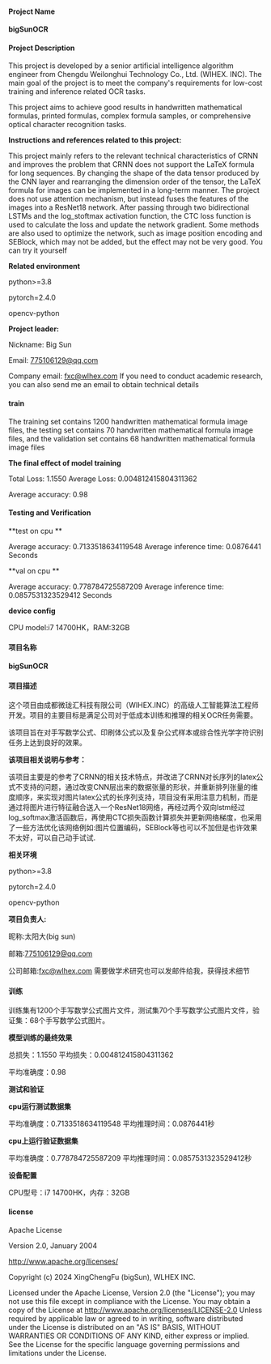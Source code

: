 #### Project Name

**bigSunOCR**

#### Project Description

This project is developed by a senior artificial intelligence algorithm engineer from Chengdu Weilonghui Technology Co., Ltd. (WIHEX. INC). The main goal of the project is to meet the company's requirements for low-cost training and inference related OCR tasks.

This project aims to achieve good results in handwritten mathematical formulas, printed formulas, complex formula samples, or comprehensive optical character recognition tasks.

**Instructions and references related to this project:**

This project mainly refers to the relevant technical characteristics of CRNN and improves the problem that CRNN does not support the LaTeX formula for long sequences. By changing the shape of the data tensor produced by the CNN layer and rearranging the dimension order of the tensor, the LaTeX formula for images can be implemented in a long-term manner. The project does not use attention mechanism, but instead fuses the features of the images into a ResNet18 network. After passing through two bidirectional LSTMs and the log_stoftmax activation function, the CTC loss function is used to calculate the loss and update the network gradient. Some methods are also used to optimize the network, such as image position encoding and SEBlock, which may not be added, but the effect may not be very good. You can try it yourself

**Related environment**

python>=3.8 

pytorch=2.4.0

opencv-python



**Project leader:**

Nickname: Big Sun

Email: 775106129@qq.com

Company email: fxc@wlhex.com
If you need to conduct academic research, you can also send me an email to obtain technical details

#### **train**

The training set contains 1200 handwritten mathematical formula image files, the testing set contains 70 handwritten mathematical formula image files, and the validation set contains 68 handwritten mathematical formula image files

**The final effect of model training**

Total Loss: 1.1550
Average Loss: 0.004812415804311362

Average accuracy: 0.98

#### **Testing and Verification**

**test on cpu **

Average accuracy: 0.7133518634119548
Average inference time: 0.0876441 Seconds

**val on cpu **

Average accuracy: 0.778784725587209
Average inference time: 0.0857531323529412 Seconds

**device config**

CPU model:i7 14700HK，RAM:32GB



#### 项目名称

**bigSunOCR**

#### 项目描述

这个项目由成都微珑汇科技有限公司（WIHEX.INC）的高级人工智能算法工程师开发。项目的主要目标是满足公司对于低成本训练和推理的相关OCR任务需要。

该项目旨在对手写数学公式、印刷体公式以及复杂公式样本或综合性光学字符识别任务上达到良好的效果。

**该项目相关说明与参考：**

该项目主要是的参考了CRNN的相关技术特点，并改进了CRNN对长序列的latex公式不支持的问题，通过改变CNN层出来的数据张量的形状，并重新排列张量的维度顺序，来实现对图片latex公式的长序列支持，项目没有采用注意力机制，而是通过将图片进行特征融合送入一个ResNet18网络，再经过两个双向lstm经过log_softmax激活函数后，再使用CTC损失函数计算损失并更新网络梯度，也采用了一些方法优化该网络例如:图片位置编码，SEBlock等也可以不加但是也许效果不太好，可以自己动手试试.

**相关环境**

python>=3.8 

pytorch=2.4.0

opencv-python



**项目负责人:**

昵称:太阳大(big sun)

邮箱:775106129@qq.com

公司邮箱:fxc@wlhex.com
需要做学术研究也可以发邮件给我，获得技术细节

#### 训练

训练集有1200个手写数学公式图片文件，测试集70个手写数学公式图片文件，验证集：68个手写数学公式图片。

**模型训练的最终效果**

总损失：1.1550
平均损失：0.004812415804311362

平均准确度：0.98

**测试和验证**

**cpu运行测试数据集**

平均准确度：0.7133518634119548
平均推理时间：0.0876441秒

**cpu上运行验证数据集**

平均准确度：0.778784725587209
平均推理时间：0.0857531323529412秒

**设备配置**

CPU型号：i7 14700HK，内存：32GB



#### license

Apache License                           

Version 2.0, January 2004                        

http://www.apache.org/licenses/ 

Copyright (c) 2024 XingChengFu (bigSun), WLHEX INC.

Licensed under the Apache License, Version 2.0 (the "License"); you may not use this file except in compliance with the License. You may obtain a copy of the License at     http://www.apache.org/licenses/LICENSE-2.0 Unless required by applicable law or agreed to in writing, software distributed under the License is distributed on an "AS IS" BASIS, WITHOUT WARRANTIES OR CONDITIONS OF ANY KIND, either express or implied. See the License for the specific language governing permissions and limitations under the License.